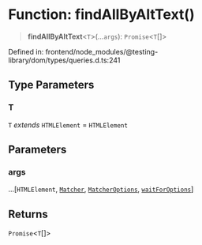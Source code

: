 # Function: findAllByAltText()

> **findAllByAltText**\<`T`\>(...`args`): `Promise`\<`T`[]\>

Defined in: frontend/node\_modules/@testing-library/dom/types/queries.d.ts:241

## Type Parameters

### T

`T` *extends* `HTMLElement` = `HTMLElement`

## Parameters

### args

...\[`HTMLElement`, [`Matcher`](../type-aliases/Matcher.md), [`MatcherOptions`](../interfaces/MatcherOptions.md), [`waitForOptions`](../interfaces/waitForOptions.md)\]

## Returns

`Promise`\<`T`[]\>
